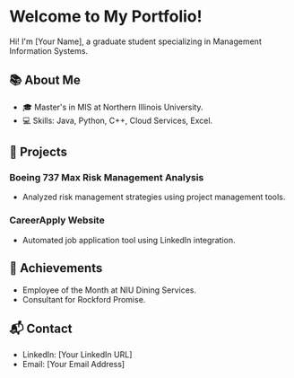 # Welcome to My Portfolio!
Hi! I'm [Your Name], a graduate student specializing in Management Information Systems.  

## 📚 About Me  
- 🎓 Master's in MIS at Northern Illinois University.  
- 💻 Skills: Java, Python, C++, Cloud Services, Excel.  

## 🚀 Projects  
### Boeing 737 Max Risk Management Analysis  
- Analyzed risk management strategies using project management tools.  

### CareerApply Website  
- Automated job application tool using LinkedIn integration.  

## 🎯 Achievements  
- Employee of the Month at NIU Dining Services.  
- Consultant for Rockford Promise.  

## 📬 Contact  
- LinkedIn: [Your LinkedIn URL]  
- Email: [Your Email Address]  
